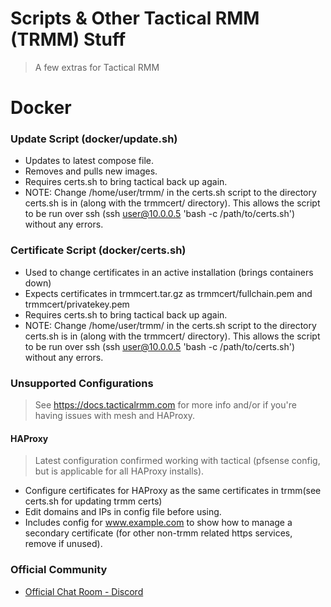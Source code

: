 # Scripts & Other Tactical RMM (TRMM) Stuff

> A few extras for Tactical RMM

# Docker

### Update Script (docker/update.sh)

- Updates to latest compose file.
- Removes and pulls new images.
- Requires certs.sh to bring tactical back up again.
- NOTE: Change /home/user/trmm/ in the certs.sh script to the directory certs.sh is in (along with the trmmcert/ directory). This allows the script to be run over ssh (ssh user@10.0.0.5 'bash -c /path/to/certs.sh') without any errors.

### Certificate Script (docker/certs.sh)

- Used to change certificates in an active installation (brings containers down)
- Expects certificates in trmmcert.tar.gz as trmmcert/fullchain.pem and trmmcert/privatekey.pem
- Requires certs.sh to bring tactical back up again.
- NOTE: Change /home/user/trmm/ in the certs.sh script to the directory certs.sh is in (along with the trmmcert/ directory). This allows the script to be run over ssh (ssh user@10.0.0.5 'bash -c /path/to/certs.sh') without any errors.

### Unsupported Configurations
> See <https://docs.tacticalrmm.com> for more info and/or if you're having issues with mesh and HAProxy.

#### HAProxy
> Latest configuration confirmed working with tactical (pfsense config, but is applicable for all HAProxy installs).

- Configure certificates for HAProxy as the same certificates in trmm(see certs.sh for updating trmm certs)
- Edit domains and IPs in config file before using.
- Includes config for www.example.com to show how to manage a secondary certificate (for other non-trmm related https services, remove if unused).

### Official Community

- [Official Chat Room - Discord](https://discord.gg/upGTkWp)

